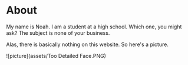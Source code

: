 # About
My name is Noah. I am a student at a high school. Which one, you might ask? The subject is none of your business.

Alas, there is basically nothing on this website. So here's a picture.

![picture](assets/Too Detailed Face.PNG)
